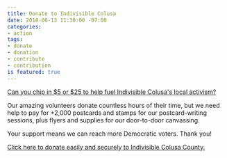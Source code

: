 ```yaml
---
title: Donate to Indivisible Colusa
date: 2018-06-13 11:30:00 -07:00
categories:
- action
tags:
- donate
- donation
- contribute
- contribution
is featured: true
---
```


[Can you chip in $5 or $25 to help fuel Indivisible Colusa's local activism?](https://secure.actblue.com/donate/indivisiblecol413728470) 

Our amazing volunteers donate countless hours of their time, but we need help to pay for +2,000 postcards and stamps for our postcard-writing sessions, plus flyers and supplies for our door-to-door canvassing.

Your support means we can reach more Democratic voters. Thank you!

[Click here to donate easily and securely to Indivisible Colusa County.](https://secure.actblue.com/donate/indivisiblecol413728470)